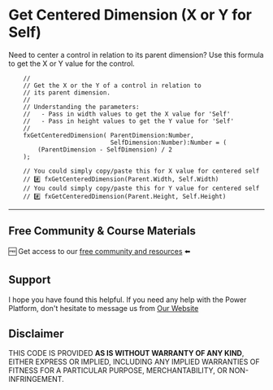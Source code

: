 # Get Centered Dimension (X or Y for Self)

Need to center a control in relation to its parent dimension? Use this formula to get the X or Y value for the control.

```PowerFx
    //
    // Get the X or the Y of a control in relation to
    // its parent dimension. 
    // 
    // Understanding the parameters: 
    //   - Pass in width values to get the X value for 'Self'
    //   - Pass in height values to get the Y value for 'Self'   
    //
    fxGetCenteredDimension( ParentDimension:Number, 
                            SelfDimension:Number):Number = (
        (ParentDimension - SelfDimension) / 2
    );

    // You could simply copy/paste this for X value for centered self
    // #️⃣ fxGetCenteredDimension(Parent.Width, Self.Width) 
    // You could simply copy/paste this for Y value for centered self
    // #️⃣ fxGetCenteredDimension(Parent.Height, Self.Height) 
```

---

## Free Community & Course Materials

🆓 Get access to our [free community and resources](https://tinyurl.com/DarrensStuffFree) ⬅️

## Support

I hope you have found this helpful. If you need any help with the Power Platform, don't hesitate to message us from [Our Website](https://superpowerlabs.co)

## Disclaimer

THIS CODE IS PROVIDED **AS IS WITHOUT WARRANTY OF ANY KIND**, EITHER EXPRESS OR IMPLIED, INCLUDING ANY IMPLIED WARRANTIES OF FITNESS FOR A PARTICULAR PURPOSE, MERCHANTABILITY, OR NON-INFRINGEMENT.
